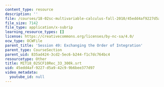 ```yaml
---
content_type: resource
description: ''
file: /courses/18-02sc-multivariable-calculus-fall-2010/45edd4af9227d5a942c99b6bee377d97_MIT18_02SCF10Rec_33_300k.srt
file_size: 7142
file_type: application/x-subrip
learning_resource_types: []
license: https://creativecommons.org/licenses/by-nc-sa/4.0/
ocw_type: OCWFile
parent_title: 'Session 49: Exchanging the Order of Integration'
parent_type: CourseSection
parent_uid: 835ad424-3cd2-5ec6-b244-f1c7dc764bc4
resourcetype: Other
title: MIT18_02SCF10Rec_33_300k.srt
uid: 45edd4af-9227-d5a9-42c9-9b6bee377d97
video_metadata:
  youtube_id: null
---
```

